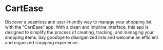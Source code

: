 # CartEase
Discover a seamless and user-friendly way to manage your shopping list with the "CartEase" app. With a clean and intuitive interface, this app is designed to simplify the process of creating, tracking, and managing your shopping items. Say goodbye to disorganized lists and welcome an efficient and organized shopping experience.
